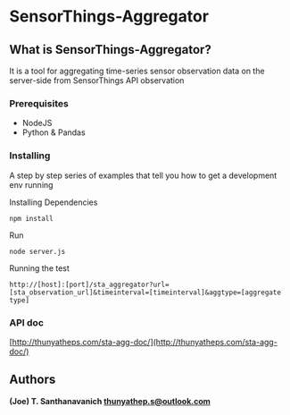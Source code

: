 # SensorThings-Aggregator

## What is SensorThings-Aggregator?

It is a tool for aggregating time-series sensor observation data on the server-side from SensorThings API observation

### Prerequisites

* NodeJS
* Python & Pandas

### Installing

A step by step series of examples that tell you how to get a development env running

Installing Dependencies

```
npm install
```

Run

```
node server.js
```
Running the test

```
http://[host]:[port]/sta_aggregator?url=[sta_observation_url]&timeinterval=[timeinterval]&aggtype=[aggregate type]
```

### API doc

[http://thunyatheps.com/sta-agg-doc/](http://thunyatheps.com/sta-agg-doc/)

## Authors
**(Joe) T. Santhanavanich <thunyathep.s@outlook.com>** 

